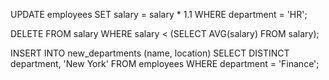 UPDATE employees
SET salary = salary * 1.1
WHERE department = 'HR';

DELETE FROM salary
WHERE salary < (SELECT AVG(salary) FROM salary);

INSERT INTO new_departments (name, location)
SELECT DISTINCT department, 'New York'
FROM employees
WHERE department = 'Finance';
